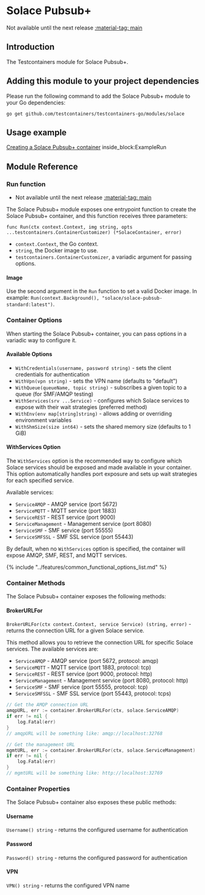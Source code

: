 # Solace Pubsub+

Not available until the next release <a href="https://github.com/testcontainers/testcontainers-go"><span class="tc-version">:material-tag: main</span></a>

## Introduction

The Testcontainers module for Solace Pubsub+.

## Adding this module to your project dependencies

Please run the following command to add the Solace Pubsub+ module to your Go dependencies:

```
go get github.com/testcontainers/testcontainers-go/modules/solace
```

## Usage example

<!--codeinclude-->
[Creating a Solace Pubsub+ container](../../modules/solace/examples_test.go) inside_block:ExampleRun
<!--/codeinclude-->

## Module Reference

### Run function

- Not available until the next release <a href="https://github.com/testcontainers/testcontainers-go"><span class="tc-version">:material-tag: main</span></a>

The Solace Pubsub+ module exposes one entrypoint function to create the Solace Pubsub+ container, and this function receives three parameters:

```golang
func Run(ctx context.Context, img string, opts ...testcontainers.ContainerCustomizer) (*SolaceContainer, error)
```

- `context.Context`, the Go context.
- `string`, the Docker image to use.
- `testcontainers.ContainerCustomizer`, a variadic argument for passing options.

#### Image

Use the second argument in the `Run` function to set a valid Docker image.
In example: `Run(context.Background(), "solace/solace-pubsub-standard:latest")`.

### Container Options

When starting the Solace Pubsub+ container, you can pass options in a variadic way to configure it.

#### Available Options

- `WithCredentials(username, password string)` - sets the client credentials for authentication
- `WithVpn(vpn string)` - sets the VPN name (defaults to "default")
- `WithQueue(queueName, topic string)` - subscribes a given topic to a queue (for SMF/AMQP testing)
- `WithServices(srv ...Service)` - configures which Solace services to expose with their wait strategies (preferred method)
- `WithEnv(env map[string]string)` - allows adding or overriding environment variables
- `WithShmSize(size int64)` - sets the shared memory size (defaults to 1 GiB)

#### WithServices Option

The `WithServices` option is the recommended way to configure which Solace services should be exposed and made available in your container. This option automatically handles port exposure and sets up wait strategies for each specified service.

Available services:
- `ServiceAMQP` - AMQP service (port 5672)
- `ServiceMQTT` - MQTT service (port 1883)  
- `ServiceREST` - REST service (port 9000)
- `ServiceManagement` - Management service (port 8080)
- `ServiceSMF` - SMF service (port 55555)
- `ServiceSMFSSL` - SMF SSL service (port 55443)

By default, when no `WithServices` option is specified, the container will expose AMQP, SMF, REST, and MQTT services.

{% include "../features/common_functional_options_list.md" %}

### Container Methods

The Solace Pubsub+ container exposes the following methods:

#### BrokerURLFor

`BrokerURLFor(ctx context.Context, service Service) (string, error)` - returns the connection URL for a given Solace service.

This method allows you to retrieve the connection URL for specific Solace services. The available services are:

- `ServiceAMQP` - AMQP service (port 5672, protocol: amqp)
- `ServiceMQTT` - MQTT service (port 1883, protocol: tcp)  
- `ServiceREST` - REST service (port 9000, protocol: http)
- `ServiceManagement` - Management service (port 8080, protocol: http)
- `ServiceSMF` - SMF service (port 55555, protocol: tcp)
- `ServiceSMFSSL` - SMF SSL service (port 55443, protocol: tcps)

```go
// Get the AMQP connection URL
amqpURL, err := container.BrokerURLFor(ctx, solace.ServiceAMQP)
if err != nil {
    log.Fatal(err)
}
// amqpURL will be something like: amqp://localhost:32768

// Get the management URL
mgmtURL, err := container.BrokerURLFor(ctx, solace.ServiceManagement)
if err != nil {
    log.Fatal(err)
}
// mgmtURL will be something like: http://localhost:32769
```

### Container Properties

The Solace Pubsub+ container also exposes these public methods:

#### Username

`Username() string` - returns the configured username for authentication

#### Password

`Password() string` - returns the configured password for authentication

#### VPN

`VPN() string` - returns the configured VPN name

